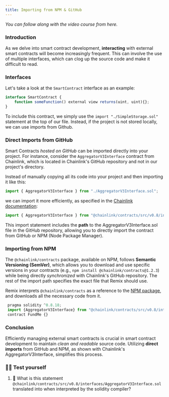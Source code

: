 ```yaml
---
title: Importing from NPM & GitHub
---
```


_You can follow along with the video course from here._

> </a>

### Introduction

As we delve into smart contract development, **interacting** with external smart contracts will become increasingly frequent. This can involve the use of multiple interfaces, which can clog up the source code and make it difficult to read.

### Interfaces

Let's take a look at the `SmartContract` interface as an example:

```js
interface SmartContract {
    function someFunction() external view returns(uint, uint){};
}
```

To include this contract, we simply use the `import "./SimpleStorage.sol"` statement at the top of our file. Instead, if the project is not stored locally, we can use imports from Github.

### Direct Imports from GitHub

Smart Contracts _hosted on GitHub_ can be imported directly into your project. For instance, consider the `AggregatorV3Interface` contract from Chainlink, which is located in Chainlink's GitHub repository and not in our project's directory.

Instead of manually copying all its code into your project and then importing it like this:

```js
import { AggregatorV3Interface } from "./AggregatorV3Interface.sol";
```

we can import it more efficiently, as specified in the [Chainlink documentation](https://docs.chain.link/docs/using-chainlink-reference-contracts):

```js
import { AggregatorV3Interface } from "@chainlink/contracts/src/v0.8/interfaces/AggregatorV3Interface.sol";
```

This import statement includes the **path** to the AggregatorV3Interface.sol file in the GitHub repository, allowing you to directly import the contract from GitHub or NPM (Node Package Manager).

### Importing from NPM

The `@chainlink/contracts` package, available on NPM, follows **Semantic Versioning (SemVer)**, which allows you to download and use specific versions in your contracts (e.g., `npm install @chainlink/contracts@1.2.3`) while being directly _synchronized_ with Chainlink's GitHub repository. The rest of the import path specifies the exact file that Remix should use.

Remix interprets `@chainlink/contracts` as a reference to the [NPM package](https://www.npmjs.com/package/@chainlink/contracts), and downloads all the necessary code from it.

```js
 pragma solidity ^0.8.18;
 import {AggregatorV3Interface} from "@chainlink/contracts/src/v0.8/interfaces/AggregatorV3Interface.sol";
 contract FundMe {}
```

### Conclusion

Efficiently managing external smart contracts is crucial in smart contract development to maintain _clean and readable_ source code. Utilizing **direct imports** from GitHub and NPM, as shown with Chainlink's AggregatorV3Interface, simplifies this process.

### 🧑‍💻 Test yourself

1. 📕 What is this statement `@chainlink/contracts/src/v0.8/interfaces/AggregatorV3Interface.sol` translated into when interpreted by the solidity compiler?
